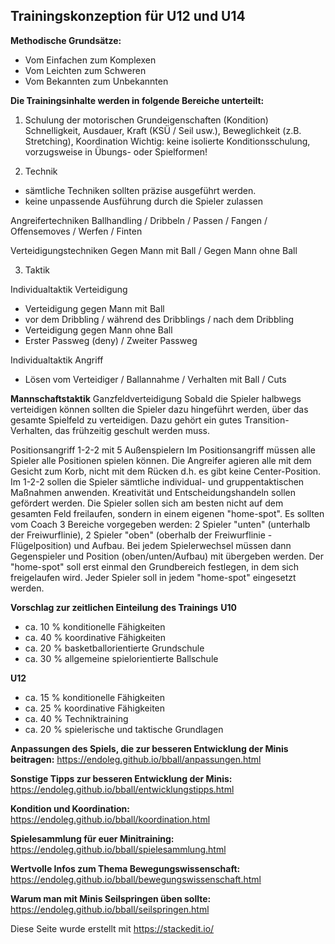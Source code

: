
Trainingskonzeption für U12 und U14
---------------------------------------

**Methodische Grundsätze:**
- Vom Einfachen zum Komplexen
- Vom Leichten zum Schweren
- Vom Bekannten zum Unbekannten

**Die Trainingsinhalte werden in folgende Bereiche unterteilt:**
1. Schulung der motorischen Grundeigenschaften (Kondition)
Schnelligkeit, Ausdauer, Kraft (KSÜ / Seil usw.), Beweglichkeit (z.B. Stretching), Koordination
Wichtig: keine isolierte Konditionsschulung, vorzugsweise in Übungs- oder Spielformen!

2. Technik
- sämtliche Techniken sollten präzise ausgeführt werden.
- keine unpassende Ausführung durch die Spieler zulassen

Angreifertechniken
Ballhandling / Dribbeln / Passen / Fangen / Offensemoves / Werfen / Finten

Verteidigungstechniken
Gegen Mann mit Ball / Gegen Mann ohne Ball


3. Taktik

Individualtaktik Verteidigung
 - Verteidigung gegen Mann mit Ball
 - vor dem Dribbling / während des Dribblings / nach dem Dribbling
 - Verteidigung gegen Mann ohne Ball
 - Erster Passweg (deny) / Zweiter Passweg

Individualtaktik Angriff
 - Lösen vom Verteidiger / Ballannahme / Verhalten mit Ball / Cuts


**Mannschaftstaktik**
Ganzfeldverteidigung
Sobald die Spieler halbwegs verteidigen können sollten die Spieler dazu hingeführt werden, über das gesamte Spielfeld zu verteidigen. Dazu gehört ein gutes Transition-Verhalten, das frühzeitig geschult werden muss.

Positionsangriff 1-2-2 mit 5 Außenspielern
Im Positionsangriff müssen alle Spieler alle Positionen spielen können. Die Angreifer agieren alle mit dem Gesicht zum Korb, nicht mit dem Rücken d.h. es gibt keine Center-Position. Im 1-2-2 sollen die Spieler sämtliche individual- und gruppentaktischen Maßnahmen anwenden. Kreativität und Entscheidungshandeln sollen gefördert werden. Die Spieler sollen sich am besten nicht auf dem gesamten Feld freilaufen, sondern in einem eigenen "home-spot". Es sollten vom Coach 3 Bereiche vorgegeben werden: 2 Spieler "unten" (unterhalb der Freiwurflinie), 2 Spieler "oben" (oberhalb der Freiwurflinie - Flügelposition) und Aufbau. Bei jedem Spielerwechsel müssen dann Gegenspieler und Position (oben/unten/Aufbau) mit übergeben werden. Der "home-spot" soll erst einmal den Grundbereich festlegen, in dem sich freigelaufen wird. Jeder Spieler soll in jedem "home-spot" eingesetzt werden.

**Vorschlag zur zeitlichen Einteilung des Trainings**
**U10**

 - ca. 10 % konditionelle Fähigkeiten 
 - ca. 40 % koordinative Fähigkeiten
 - ca. 20 % basketballorientierte Grundschule
 - ca. 30 % allgemeine spielorientierte Ballschule

**U12**

 - ca. 15 % konditionelle Fähigkeiten 
 - ca. 25 % koordinative Fähigkeiten
 - ca. 40 % Techniktraining 
 - ca. 20 % spielerische und taktische Grundlagen

**Anpassungen des Spiels, die zur besseren Entwicklung der Minis beitragen:**
https://endoleg.github.io/bball/anpassungen.html

**Sonstige Tipps zur besseren Entwicklung der Minis:**
https://endoleg.github.io/bball/entwicklungstipps.html

**Kondition und Koordination:**
https://endoleg.github.io/bball/koordination.html

**Spielesammlung für euer Minitraining:**
https://endoleg.github.io/bball/spielesammlung.html

**Wertvolle Infos zum Thema Bewegungswissenschaft:**
https://endoleg.github.io/bball/bewegungswissenschaft.html

**Warum man mit Minis Seilspringen üben sollte:**
https://endoleg.github.io/bball/seilspringen.html



Diese Seite wurde erstellt mit https://stackedit.io/



